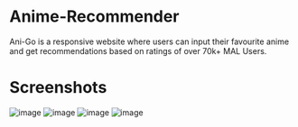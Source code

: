# Anime-Recommender

Ani-Go is a responsive website where users can input their favourite anime and get recommendations based on ratings of over 70k+ MAL Users.


# Screenshots

![image](https://user-images.githubusercontent.com/53483511/141741871-51debca7-a735-4989-a67e-afa64d5a0238.png)
![image](https://user-images.githubusercontent.com/53483511/141742256-dc17e030-8012-4f70-a627-60860ab83021.png)
![image](https://user-images.githubusercontent.com/53483511/141742538-2f47d3b5-5a21-4581-aabd-ce5c092d7967.png)
![image](https://user-images.githubusercontent.com/53483511/141742714-ba4cda0e-6429-4dfc-94b7-8daeebf21db2.png)
